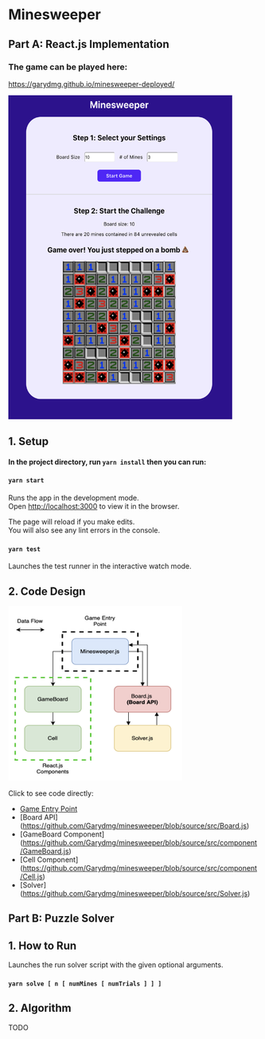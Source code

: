 # Minesweeper
## Part A: React.js Implementation
### The game can be played here: 
https://garydmg.github.io/minesweeper-deployed/

<img src="https://github.com/Garydmg/minesweeper/blob/source/media/computer-view.png" width="450" height="650"/>

## 1. Setup
#### In the project directory, run `yarn install` then you can run:

#### `yarn start`

Runs the app in the development mode.<br />
Open [http://localhost:3000](http://localhost:3000) to view it in the browser.

The page will reload if you make edits.<br />
You will also see any lint errors in the console.

#### `yarn test`

Launches the test runner in the interactive watch mode.<br />

## 2. Code Design
<img src="https://github.com/Garydmg/minesweeper/blob/source/media/program-structure.png" width="350" height="350"/>

Click to see code directly:
* [Game Entry Point](https://github.com/Garydmg/minesweeper/blob/source/src/Minesweeper.js)
* [Board API] (https://github.com/Garydmg/minesweeper/blob/source/src/Board.js)
* [GameBoard Component] (https://github.com/Garydmg/minesweeper/blob/source/src/component/GameBoard.js)
* [Cell Component] (https://github.com/Garydmg/minesweeper/blob/source/src/component/Cell.js)
* [Solver] (https://github.com/Garydmg/minesweeper/blob/source/src/Solver.js)

## Part B: Puzzle Solver
## 1. How to Run
Launches the run solver script with the given optional arguments. <br />
#### `yarn solve [ n [ numMines [ numTrials ] ] ]`

## 2. Algorithm
TODO
